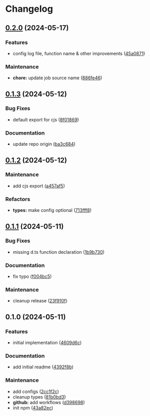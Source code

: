 # Changelog

## [0.2.0](https://github.com/arch-group/log4js-layout-json/compare/v0.1.3...v0.2.0) (2024-05-17)


### Features

* config log file, function name & other improvements ([45a0871](https://github.com/arch-group/log4js-layout-json/commit/45a08716ed8eb2301c1be92c2358363255a5f67f))


### Maintenance

* **chore:** update job source name ([886fe46](https://github.com/arch-group/log4js-layout-json/commit/886fe46561fefb34c042f5d6c6efbf8a63e22126))

## [0.1.3](https://github.com/arch-group/log4js-layout-json/compare/v0.1.2...v0.1.3) (2024-05-12)


### Bug Fixes

* default export for cjs ([8f01869](https://github.com/arch-group/log4js-layout-json/commit/8f018697c552fbfdad4817dafb02eb1aaf0b8543))


### Documentation

* update repo origin ([ba3c684](https://github.com/arch-group/log4js-layout-json/commit/ba3c6844a6844d83700e3d3e134c9ccede3bdb2f))

## [0.1.2](https://github.com/arch-group/log4js-layout-json/compare/v0.1.1...v0.1.2) (2024-05-12)


### Maintenance

* add cjs export ([a457af5](https://github.com/arch-group/log4js-layout-json/commit/a457af5dd7227178fd66990f29ccbac535444aa3))


### Refactors

* **types:** make config optional ([713fff8](https://github.com/arch-group/log4js-layout-json/commit/713fff80aa46b800ca037435a487cff4e55145ff))

## [0.1.1](https://github.com/xseman/log4js-layout-json/compare/v0.1.0...v0.1.1) (2024-05-11)


### Bug Fixes

* missing d.ts function declaration ([1b9b730](https://github.com/xseman/log4js-layout-json/commit/1b9b7309b8cdad6bb962dcf90178fb721d99daa7))


### Documentation

* fix typo ([f004bc5](https://github.com/xseman/log4js-layout-json/commit/f004bc5a6febd8c450fb13ebeb0e7d3b0e64e1bb))


### Maintenance

* cleanup release ([23f910f](https://github.com/xseman/log4js-layout-json/commit/23f910fd4dae9d2acb9c01aad85446fcc10a2fbc))

## 0.1.0 (2024-05-11)


### Features

* initial implementation ([4609d6c](https://github.com/xseman/log4js-layout-json/commit/4609d6c2808e7dda95ad2ffe89488d93f626bf58))


### Documentation

* add initial readme ([4392f8b](https://github.com/xseman/log4js-layout-json/commit/4392f8b9b5c4355728a38afd1bf1bbec5f577775))


### Maintenance

* add configs ([2cc1f2c](https://github.com/xseman/log4js-layout-json/commit/2cc1f2c36c29be95884bc933677079a8298571df))
* cleanup types ([81b0bd3](https://github.com/xseman/log4js-layout-json/commit/81b0bd3a3a1ac1bd1ab4244b91941deb79da206f))
* **github:** add workflows ([d398698](https://github.com/xseman/log4js-layout-json/commit/d3986988d8aa9239d52f11f284f575679c2f9459))
* init npm ([43a82ec](https://github.com/xseman/log4js-layout-json/commit/43a82eccb15322ae88a1b08f8bbb82c14ec2645d))
